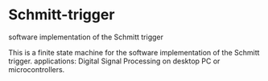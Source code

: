 # Schmitt-trigger
software implementation of the Schmitt trigger

This is a finite state machine for the software implementation of the Schmitt trigger.
applications:
Digital Signal Processing on desktop PC or microcontrollers.



